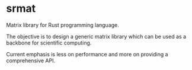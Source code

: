 srmat
=====

Matrix library for Rust programming language. 

The objective is to design a generic matrix library which can be used as a backbone for scientific computing.

Current emphasis is less on performance and more on providing a comprehensive API.


